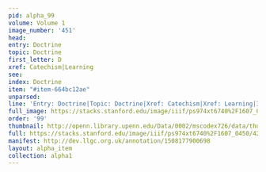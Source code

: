 ```yaml
---
pid: alpha_99
volume: Volume 1
image_number: '451'
head: 
entry: Doctrine
topic: Doctrine
first_letter: D
xref: Catechism|Learning
see: 
index: Doctrine
item: "#item-664bc12ae"
unparsed: 
line: 'Entry: Doctrine|Topic: Doctrine|Xref: Catechism|Xref: Learning|Index: Doctrine|#item-664bc12ae'
full_image: https://stacks.stanford.edu/image/iiif/ps974xt6740%2F1607_0450/full/full/0/default.jpg
order: '99'
thumbnail: http://openn.library.upenn.edu/Data/0002/mscodex726/data/thumb/1607_0450_thumb.jpg
full: https://stacks.stanford.edu/image/iiif/ps974xt6740%2F1607_0450/420,2285,3022,567/full/0/default.jpg
manifest: http://dev.llgc.org.uk/annotation/1508177900698
layout: alpha_item
collection: alpha1
---
```

